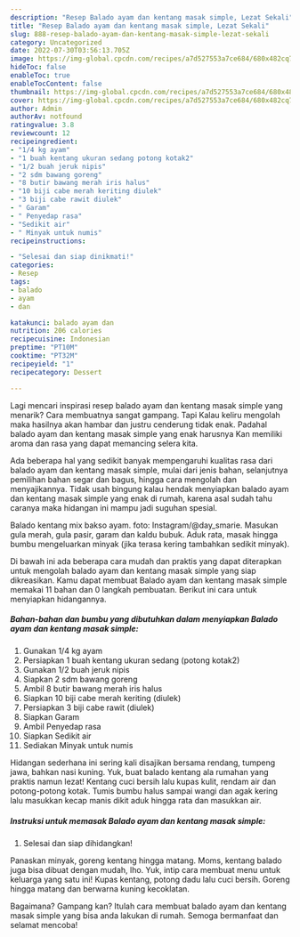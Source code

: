 ```yaml
---
description: "Resep Balado ayam dan kentang masak simple, Lezat Sekali"
title: "Resep Balado ayam dan kentang masak simple, Lezat Sekali"
slug: 888-resep-balado-ayam-dan-kentang-masak-simple-lezat-sekali
category: Uncategorized
date: 2022-07-30T03:56:13.705Z
image: https://img-global.cpcdn.com/recipes/a7d527553a7ce684/680x482cq70/balado-ayam-dan-kentang-masak-simple-foto-resep-utama.jpg
hideToc: false
enableToc: true
enableTocContent: false
thumbnail: https://img-global.cpcdn.com/recipes/a7d527553a7ce684/680x482cq70/balado-ayam-dan-kentang-masak-simple-foto-resep-utama.jpg
cover: https://img-global.cpcdn.com/recipes/a7d527553a7ce684/680x482cq70/balado-ayam-dan-kentang-masak-simple-foto-resep-utama.jpg
author: Admin
authorAv: notfound
ratingvalue: 3.8
reviewcount: 12
recipeingredient:
- "1/4 kg ayam"
- "1 buah kentang ukuran sedang potong kotak2"
- "1/2 buah jeruk nipis"
- "2 sdm bawang goreng"
- "8 butir bawang merah iris halus"
- "10 biji cabe merah keriting diulek"
- "3 biji cabe rawit diulek"
- " Garam"
- " Penyedap rasa"
- "Sedikit air"
- " Minyak untuk numis"
recipeinstructions:

- "Selesai dan siap dinikmati!"
categories:
- Resep
tags:
- balado
- ayam
- dan

katakunci: balado ayam dan 
nutrition: 206 calories
recipecuisine: Indonesian
preptime: "PT10M"
cooktime: "PT32M"
recipeyield: "1"
recipecategory: Dessert

---
```



Lagi mencari inspirasi resep balado ayam dan kentang masak simple yang menarik? Cara membuatnya sangat gampang. Tapi Kalau keliru mengolah maka hasilnya akan hambar dan justru cenderung tidak enak. Padahal balado ayam dan kentang masak simple yang enak harusnya Kan memiliki aroma dan rasa yang dapat memancing selera kita.


Ada beberapa hal yang sedikit banyak mempengaruhi kualitas rasa dari balado ayam dan kentang masak simple, mulai dari jenis bahan, selanjutnya pemilihan bahan segar dan bagus, hingga cara mengolah dan menyajikannya. Tidak usah bingung kalau hendak menyiapkan balado ayam dan kentang masak simple yang enak di rumah, karena asal sudah tahu caranya maka hidangan ini mampu jadi suguhan spesial.

Balado kentang mix bakso ayam. foto: Instagram/@day_smarie. Masukan gula merah, gula pasir, garam dan kaldu bubuk. Aduk rata, masak hingga bumbu mengeluarkan minyak (jika terasa kering tambahkan sedikit minyak).


Di bawah ini ada beberapa cara mudah dan praktis yang dapat diterapkan untuk mengolah balado ayam dan kentang masak simple yang siap dikreasikan. Kamu dapat membuat Balado ayam dan kentang masak simple memakai 11 bahan dan 0 langkah pembuatan. Berikut ini cara untuk menyiapkan hidangannya.

<!--inarticleads1-->

##### Bahan-bahan dan bumbu yang dibutuhkan dalam menyiapkan Balado ayam dan kentang masak simple:

1. Gunakan 1/4 kg ayam
1. Persiapkan 1 buah kentang ukuran sedang (potong kotak2)
1. Gunakan 1/2 buah jeruk nipis
1. Siapkan 2 sdm bawang goreng
1. Ambil 8 butir bawang merah iris halus
1. Siapkan 10 biji cabe merah keriting (diulek)
1. Persiapkan 3 biji cabe rawit (diulek)
1. Siapkan  Garam
1. Ambil  Penyedap rasa
1. Siapkan Sedikit air
1. Sediakan  Minyak untuk numis


Hidangan sederhana ini sering kali disajikan bersama rendang, tumpeng jawa, bahkan nasi kuning. Yuk, buat balado kentang ala rumahan yang praktis namun lezat! Kentang cuci bersih lalu kupas kulit, rendam air dan potong-potong kotak. Tumis bumbu halus sampai wangi dan agak kering lalu masukkan kecap manis dikit aduk hingga rata dan masukkan air. 

<!--inarticleads2-->

##### Instruksi untuk memasak Balado ayam dan kentang masak simple:


1. Selesai dan siap dihidangkan!

Panaskan minyak, goreng kentang hingga matang. Moms, kentang balado juga bisa dibuat dengan mudah, lho. Yuk, intip cara membuat menu untuk keluarga yang satu ini! Kupas kentang, potong dadu lalu cuci bersih. Goreng hingga matang dan berwarna kuning kecoklatan. 

Bagaimana? Gampang kan? Itulah cara membuat balado ayam dan kentang masak simple yang bisa anda lakukan di rumah. Semoga bermanfaat dan selamat mencoba!
